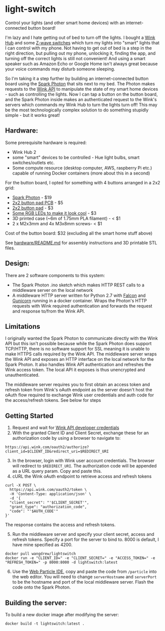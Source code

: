 # light-switch
Control your lights (and other smart home devices) with an internet-connected button board!

I'm lazy and I hate getting out of bed to turn off the lights. I bought a [Wink Hub](https://www.wink.com/products/wink-hub-2/) and some [Z-wave switches](http://amzn.to/2EEIUkB) which turn my lights into "smart" lights that I can control with my phone. Not having to get out of bed is a step in the right direction, but pulling out my phone, unlocking it, finding the app, and turning off the correct lights is still not convenient! And using a smart speaker such as Amazon Echo or Google Home isn't always great because your voice commands may disturb someone sleeping. 

So I'm taking it a step further by building an internet-connected button board using the [Spark Photon](https://www.particle.io/products/hardware/photon-wifi) that sits next to my bed. The Photon makes requests to the [Wink API](https://winkapiv2.docs.apiary.io) to manipulate the state of my smart home devices - such as controlling the lights. Now I can tap a button on the button board, and the Spark Photon inside makes an authenticated request to the Wink's servers which commands my Wink Hub to turn the lights turn off! This may be the most technologically complex solution to do something stupidly simple - but it works great! 

## Hardware:
Some prerequisite hardware is required:
* Wink Hub 2 
* some "smart" devices to be controlled - Hue light bulbs, smart switches/outlets etc.
* Some compute resource (desktop computer, AWS, raspberry Pi etc.) capable of running Docker containers (more about this in a second)

For the button board, I opted for something with 4 buttons arranged in a 2x2 grid:
* [Spark Photon](http://amzn.to/2EEqdx6) - $19
* [2x2 button pad PCB](https://www.sparkfun.com/products/9277) - $5
* [2x2 button pad](https://www.sparkfun.com/products/7836) - $3
* [Some RGB LEDs to make it look cool](https://www.sparkfun.com/products/12986) - $3
* 3D printed case (~6m of 1.75mm PLA filament) - < $1
* 2 x M2x3mm and 4x M3x8mm screws- < $1

Cost of the button board: $32 (excluding all the smart home stuff above)

See [hardware/README.md](hardware/README.md) for assembly instructions and 3D printable STL files.

## Design:
There are 2 software components to this system:
* The Spark Photon .ino sketch which makes HTTP REST calls to a middleware server on the local network
* A middleware HTTP server written for Python 2.7 with [Falcon](https://falcon.readthedocs.io/en/stable/index.html) and [Gunicorn](http://gunicorn.org/) running in a docker container. Wraps the Photon's HTTP requests with Wink required authentication and forwards the request and response to/from the Wink API. 

## Limitations
I originally wanted the Spark Photon to communicate directly with the Wink API but this isn't possible because while the Spark Photon does support TCP/HTTP, there is no software support for SSL meaning it is unable to make HTTPS calls required by the Wink API. The middleware server wraps the Wink API and exposes an HTTP interface on the local network for the Spark Photon. It also handles Wink API authentication and refreshes the Wink access token. The local API it exposes is thus unencrypted and unauthenticated.

The middleware server requires you to first obtain an access token and refresh token from Wink's oAuth endpoint as the server doesn't host the oAuth flow required to exchange Wink user credentials and auth code for the access/refresh tokens. See below for steps

## Getting Started
1) Request and wait for [Wink API developer credentials](https://developer.wink.com/)
2) With the granted Client ID and Client Secret, exchange these for an authorization code by using a browser to navigate to:
```
https://api.wink.com/oauth2/authorize?client_id=$CLIENT_ID&redirect_uri=$REDIRECT_URI
```
3) In the browser, login with Wink user account credentials. The browser will redirect to `$REDIRECT_URI`. The authorization code will be appended as a URL query param. Copy and paste this.
4) cURL the Wink oAuth endpoint to retrieve access and refresh tokens
```
curl -X POST \
  https://api.wink.com/oauth2/token \
  -H 'Content-Type: application/json' \
  -d '{
  "client_secret": "'$CLIENT_SECRET'",
  "grant_type": "authorization_code",
  "code": "'$AUTH_CODE'"
}'
```
The response contains the access and refresh tokens.

5) Run the middleware server and specify your client secret, access and refresh tokens. Specify a port for the server to bind to. 8000 is default, I have mine specified as 4200.
```
docker pull wangdrew/lightswitch
docker run -e "CLIENT_ID=" -e "CLIENT_SECRET=" -e "ACCESS_TOKEN=" -e "REFRESH_TOKEN=" -p 8000:8000 -d lightswitch:latest
```

6) Use the [Web Particle IDE](https://build.particle.io/build), copy and paste the code from `/particle` into the web editor. You will need to change `serverHostname` and `serverPort` to be the hostname and port of the local middleware server. Flash the code onto the Spark Photon.

## Building the server:
To build a new docker image after modifying the server:
```
docker build -t lightswitch:latest .
```

